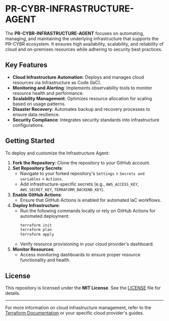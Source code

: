# PR-CYBR-INFRASTRUCTURE-AGENT

The **PR-CYBR-INFRASTRUCTURE-AGENT** focuses on automating, managing, and maintaining the underlying infrastructure that supports the PR-CYBR ecosystem. It ensures high availability, scalability, and reliability of cloud and on-premises resources while adhering to security best practices.

## Key Features

- **Cloud Infrastructure Automation**: Deploys and manages cloud resources via Infrastructure as Code (IaC).
- **Monitoring and Alerting**: Implements observability tools to monitor resource health and performance.
- **Scalability Management**: Optimizes resource allocation for scaling based on usage patterns.
- **Disaster Recovery**: Automates backup and recovery processes to ensure data resilience.
- **Security Compliance**: Integrates security standards into infrastructure configurations.

## Getting Started

To deploy and customize the Infrastructure Agent:

1. **Fork the Repository**: Clone the repository to your GitHub account.
2. **Set Repository Secrets**:
   - Navigate to your forked repository's `Settings` > `Secrets and variables` > `Actions`.
   - Add infrastructure-specific secrets (e.g., `AWS_ACCESS_KEY`, `AWS_SECRET_KEY`, `TERRAFORM_BACKEND_KEY`).
3. **Enable GitHub Actions**:
   - Ensure that GitHub Actions is enabled for automated IaC workflows.
4. **Deploy Infrastructure**:
   - Run the following commands locally or rely on GitHub Actions for automated deployment:
     ```bash
     terraform init
     terraform plan
     terraform apply
     ```
   - Verify resource provisioning in your cloud provider's dashboard.
5. **Monitor Resources**:
   - Access monitoring dashboards to ensure proper resource functionality and health.

## License

This repository is licensed under the **MIT License**. See the [LICENSE]() file for details.

---

For more information on cloud infrastructure management, refer to the [Terraform Documentation](https://www.terraform.io/docs/index.html) or your specific cloud provider's guides.
